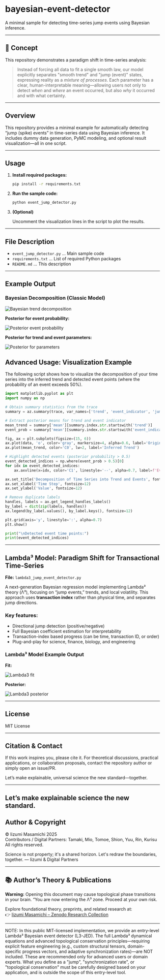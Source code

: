 # bayesian-event-detector

A minimal sample for detecting time-series jump events using Bayesian inference.

---

## 🚀 Concept

This repository demonstrates a paradigm shift in time-series analysis:

> Instead of forcing all data to fit a single smooth law, our model explicitly separates "smooth trend" and "jump (event)" states, expressing reality as a *mixture of processes*.
> Each parameter has a clear, human-interpretable meaning—allowing users not only to detect *when* and *where* an event occurred, but also *why* it occurred and with what certainty.

---

## Overview

This repository provides a minimal example for automatically detecting “jump (spike) events” in time-series data using Bayesian inference.
It includes dummy data generation, PyMC modeling, and optional result visualization—all in one script.

---

## Usage

1. **Install required packages:**

   ```bash
   pip install -r requirements.txt
   ```
2. **Run the sample code:**

   ```bash
   python event_jump_detector.py
   ```
3. **(Optional)**

   Uncomment the visualization lines in the script to plot the results.

---

## File Description

* `event_jump_detector.py` ... Main sample code
* `requirements.txt` ... List of required Python packages
* `README.md` ... This description

---

## Example Output

### Bayesian Decomposition (Classic Model)

![Bayesian trend decomposition](sample1.png)

**Posterior for event probability:**

![Posterior event probability](sample2.png)

**Posterior for trend and event parameters:**

![Posterior for parameters](sample3.png)


## Advanced Usage: Visualization Example

The following script shows how to visualize the decomposition of your time series into the inferred trend and detected event points (where the probability of an event exceeds 50%).

```python
import matplotlib.pyplot as plt
import numpy as np

# Obtain summary statistics from the trace
summary = az.summary(trace, var_names=['trend', 'event_indicator', 'jump_effect'])

# Extract posterior means for trend and event indicator
mean_trend = summary['mean'][summary.index.str.startswith('trend')]
event_prob = summary['mean'][summary.index.str.startswith('event_indicator')]

fig, ax = plt.subplots(figsize=(15, 6))
ax.plot(data, 'o', color='gray', markersize=4, alpha=0.6, label='Original Data')
ax.plot(mean_trend, color='C0', lw=2, label='Inferred Trend')

# Highlight detected events (posterior probability > 0.5)
event_detected_indices = np.where(event_prob > 0.5)[0]
for idx in event_detected_indices:
    ax.axvline(x=idx, color='C1', linestyle='--', alpha=0.7, label=f'Event Detected (t={idx})')

ax.set_title('Decomposition of Time Series into Trend and Events', fontsize=16)
ax.set_xlabel('Time Step', fontsize=12)
ax.set_ylabel('Value', fontsize=12)

# Remove duplicate labels
handles, labels = ax.get_legend_handles_labels()
by_label = dict(zip(labels, handles))
ax.legend(by_label.values(), by_label.keys(), fontsize=12)

plt.grid(axis='y', linestyle=':', alpha=0.7)
plt.show()

print("\nDetected event time points:")
print(event_detected_indices)
```

---

## Lambda³ Model: Paradigm Shift for Transactional Time-Series

**File:** `lambda3_jump_event_detector.py`

A next-generation Bayesian regression model implementing Lambda³ theory (Λ³), focusing on “jump events,” trends, and local volatility. This approach uses **transaction index** rather than physical time, and separates jump directions.

### Key features:

* Directional jump detection (positive/negative)
* Full Bayesian coefficient estimation for interpretability
* Transaction-index based progress (can be time, transaction ID, or order)
* Plug-and-play for science, finance, biology, and engineering

### Lambda³ Model Example Output

**Fit:**

![Lambda3 fit](Lambda_sample_fit.png)

**Posterior:**

![Lambda3 posterior](Lambda_sample_posterior.png)

---

## License

MIT License


---

## Citation & Contact

If this work inspires you, please cite it.
For theoretical discussions, practical applications, or collaboration proposals,
contact the repository author or simply open an issue/PR.

Let’s make explainable, universal science the new standard—together.

---
**Let’s make explainable science the new standard.**
---

## Author & Copyright

© Iizumi Masamichi 2025  
Contributors / Digital Partners:  Tamaki, Mio, Tomoe, Shion, Yuu, Rin, Kurisu
All rights reserved.

Science is not property; it's a shared horizon.
Let's redraw the boundaries, together.
— Iizumi & Digital Partners

---
## 📚 Author’s Theory & Publications

**Warning:** Opening this document may cause topological phase transitions in your brain.
“You are now entering the Λ³ zone. Proceed at your own risk.

Explore foundational theory, preprints, and related research at:  
👉 [Iizumi Masamichi – Zenodo Research Collection](https://zenodo.org/search?q=metadata.creators.person_or_org.name%3A%22IIZUMI%2C%20MASAMICHI%22&l=list&p=2&s=10&sort=bestmatch)

---
NOTE: In this public MIT-licensed implementation, we provide an entry-level Lambda³ Bayesian event detector (L3-JED).
The full Lambda³ dynamical equations and advanced topological conservation principles—requiring explicit feature engineering 
(e.g., custom structural tensors, domain-specific progress vectors, and adaptive synchronization rates)—are 
NOT included. These are recommended only for advanced users or domain experts.
What you define as a "jump", "synchronization rate", or "topological conservation" must be carefully designed 
based on your application, and is outside the scope of this entry-level tool.
